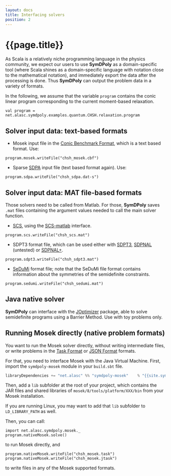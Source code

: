 ```yaml
---
layout: docs
title: Interfacing solvers
position: 2
---
```


# {{page.title}}

As Scala is a relatively niche programming language in the physics community, we expect our users to use **SymDPoly** as a domain-specific tool (where Scala shines as a domain-specific language with notation close to the mathematical notation), and immediately export the data after the processing is done. Thus **SymDPoly** can output the problem data in a variety of formats.

In the following, we assume that the variable `program` contains the conic linear program corresponding to the current moment-based relaxation.

```tut:silent
val program = net.alasc.symdpoly.examples.quantum.CHSH.relaxation.program
```

## Solver input data: text-based formats

- Mosek input file in the [Conic Benchmark Format](https://docs.mosek.com/8.1/toolbox/cbf-format.html#doc-shared-cbfformat), which is a text based format. Use:

```tut:silent
program.mosek.writeFile("chsh_mosek.cbf")
```

- Sparse [SDPA](http://sdpa.sourceforge.net/) input file (text based format again). Use:

```tut:silent
program.sdpa.writeFile("chsh_sdpa.dat-s")
```

## Solver input data: MAT file-based formats

Those solvers need to be called from Matlab. For those, **SymDPoly** saves `.mat` files containing the argument values needed to call the main solver function.

- [SCS](https://github.com/cvxgrp/scs), using the [SCS-matlab](https://github.com/bodono/scs-matlab) interface. 


```tut:silent
program.scs.writeFile("chsh_scs.mat")
```

- SDPT3 format file, which can be used either with [SDPT3](http://www.math.nus.edu.sg/~mattohkc/sdpt3.html), [SDPNAL](http://www.math.nus.edu.sg/~mattohkc/SDPNAL.html) (untested) or [SDPNAL+](http://www.math.nus.edu.sg/~mattohkc/SDPNALplus.html). 

```tut:silent
program.sdpt3.writeFile("chsh_sdpt3.mat")
```

- [SeDuMi](http://sedumi.ie.lehigh.edu/) format file; note that the SeDuMi file format contains information about the symmetries of the semidefinite constraints.

```tut:silent
program.sedumi.writeFile("chsh_sedumi.mat")
```

## Java native solver

**SymDPoly** can interface with the [JOptimizer](http://www.joptimizer.com/) package, able to solve semidefinite programs using a Barrier Method. Use with toy problems only.

## Running Mosek directly (native problem formats)

You want to run the Mosek solver directly, without writing intermediate files, or write problems in the [Task Format](https://docs.mosek.com/8.1/toolbox/task-format.html#doc-shared-taskformat) or [JSON Format](https://docs.mosek.com/8.1/toolbox/json-format.html#doc-shared-jtaskformat) formats.

For that, you need to interface Mosek with the Java Virtual Machine. First, import the `symdpoly-mosek` module in your `build.sbt` file.
```scala
libraryDependencies += "net.alasc" %% "symdpoly-mosek"    % "{{site.symdpolyVersion}}"
```

Then, add a `lib` subfolder at the root of your project, which contains the JAR files and shared libraries of `mosek/8/tools/platform/XXX/bin` from your Mosek installation.

If you are running Linux, you may want to add that `lib` subfolder to `LD_LIBRARY_PATH` as well.

Then, you can call:

```tut
import net.alasc.symdpoly.mosek._
program.nativeMosek.solve()
```
to run Mosek directly, and
```tut:silent
program.nativeMosek.writeFile("chsh_mosek.task")
program.nativeMosek.writeFile("chsh_mosek.jtask")
```
to write files in any of the Mosek supported formats.
